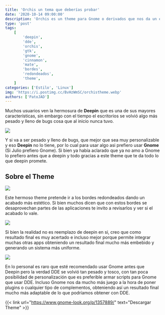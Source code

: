 ```yaml
---
title: 'Orchis un tema que deberías probar'
date: '2020-10-14 09:00:00'
description: 'Orchis es un theme para Gnome o derivados que nos da un estilo muy similar a DDE'
type: 'post'
tags:
    [
        'deepin',
        'dde',
        'orchis',
        'gtk',
        'gnome',
        'cinnamon',
        'mate',
        'bordes',
        'redondeados',
        'theme',
    ]
categories: ['Estilo', 'Linux']
img: 'https://i.postimg.cc/BvHzWmSC/orchistheme.webp'
authors: ['PatoJAD']
---
```


Muchos usuarios ven la hermosura de **Deepin** que es una de sus mayores características, sin embargo con el tiempo el escritorios se volvió algo más pesado y lleno de bugs cosa que al inicio nunca tuvo.

![](https://cdn.pling.com/img/e/1/7/8/5db3f807359d6d2756f42a8b2f0c5ee68675.jpg)

Y si va a ser pesado y lleno de bugs, que mejor que sea muy personalizable y eso **Deepin** no lo tiene, por lo cual para usar algo asi prefiero usar **Gnome** (Si Julio prefiero Gnome). Si bien ya había aclarado que ya no amo a Gnome lo prefiero antes que a deepin y todo gracias a este theme que te da todo lo que deepin promete.

## Sobre el Theme

![](https://cdn.pling.com/img/1/c/d/3/72594833735c550d62bef0e175f4c76b37f0.png)

Este hermoso theme pretende ir a los bordes redondeados dando un acabado más estético. Si bien muchos dicen que con estos bordes se desaprovechan partes de las aplicaciones te invito a revisarlos y ver si el acabado lo vale.

![](https://cdn.pling.com/img/f/f/5/1/2aed73fa0629038e7807e7f3efd918cb87c4.jpg)

Si bien la realidad no es reemplazo de deepin en si, creo que como resultado final es muy acertado e incluso mejor porque permite integrar muchas otras apps obteniendo un resultado final mucho más embebido y generando un sistema más uniforme.

![](https://cdn.pling.com/img/c/b/9/e/9e27ec29bdda41fade42b218561e5c5cc66b014f2cd0851beed285dc6bbad05a19a5.png)

En lo personal es raro que esté recomendado usar Gnome antes que Deepin pero la verdad DDE se volvió tan pesado y tosco, con tan poca posibilidad de personalización que es preferible armar scripts para Gnome que usar DDE. Incluso Gnome nos da mucho más juego a la hora de poner plugins o cualquier tipo de complementos, obteniendo así un resultado final mucho más adaptable de lo que podríamos obtener con DDE.

{{< link url="https://www.gnome-look.org/p/1357889/" text="Descargar Theme" >}}
